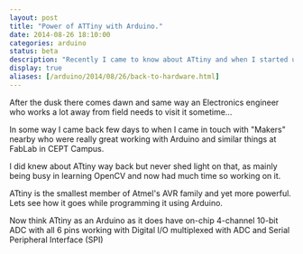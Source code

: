 ```yaml
---
layout: post
title: "Power of ATTiny with Arduino."
date: 2014-08-26 18:10:00
categories: arduino
status: beta
description: "Recently I came to know about ATtiny and when I started using it. and its the best thing to use for wearables."
display: true
aliases: [/arduino/2014/08/26/back-to-hardware.html]
---
```


After the dusk there comes dawn and same way an Electronics engineer who works a lot away from field needs to visit it sometime...

In some way I came back few days to  when I came in touch with "Makers" nearby who were really great working with Arduino and similar things at FabLab in CEPT Campus.

I did knew about ATtiny way back but never shed light on that, as mainly being busy in learning OpenCV and now had much time so working on it.

ATtiny is the smallest member of Atmel's AVR family and yet more powerful. Lets see how it goes while programming it using Arduino.

Now think ATtiny as an Arduino as it does have on-chip 4-channel 10-bit ADC with all 6 pins working with Digital I/O multiplexed with ADC and Serial Peripheral Interface (SPI)
